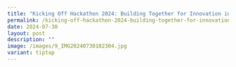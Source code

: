 ```yaml
---
title: "Kicking Off Hackathon 2024: Building Together for Innovation in the SAF"
permalink: /kicking-off-hackathon-2024-building-together-for-innovation-in-the-saf/
date: 2024-07-30
layout: post
description: ""
image: /images/9_IMG20240730102304.jpg
variant: tiptap
---
```


